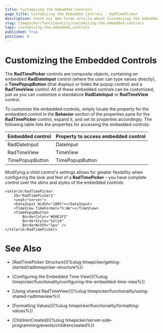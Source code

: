 ```yaml
---
title: Customizing the Embedded Controls
page_title: Customizing the Embedded Controls - RadTimePicker
description: Check our Web Forms article about Customizing the Embedded Controls.
slug: timepicker/functionality/customizing-the-embedded-controls
tags: customizing,the,embedded,controls
published: True
position: 0
---
```


# Customizing the Embedded Controls



The **RadTimePicker** controls are composite objects, containing an embedded **RadDateInput** control (where the user can type values directly), a **TimePopupButton** (that displays or hides the popup control) and a **RadTimeView** control. All of these embedded controls can be customized, just as you can customize a standalone **RadDateInput** or **RadTimeView** control.
 
To customize the embedded controls, simply locate the property for the embedded control in the **Behavior** section of the properties pane for the **RadTimePicker** control, expand it, and set its properties accordingly. The following table lists the properties for accessing the embedded controls:


| Embedded control | Property to access embedded control |
| ------ | ------ |
|RadDateInput|DateInput|
|RadTimeView|TimeView|
|TimePopupButton|TimePopupButton|

Modifying a child control's settings allows for greater flexibility when configuring the look and feel of a **RadTimePicker** – you have complete control over the skins and styles of the embedded controls:

````ASPNET
<telerik:RadTimePicker
    ID="RadTimePicker1"
    runat="server">
    <DateInput Width="100%"></DateInput>
    <TimeView TimeFormat="h:mm"></TimeView>
    <TimePopupButton
        BorderColor="#D0E1F2"
        BorderStyle="Solid"
        BorderWidth="1px" />
</telerik:RadTimePicker>
````



# See Also

 * [RadTimePicker Structure]({%slug timepicker/getting-started/radtimepicker-structure%})

 * [Configuring the Embedded Time View]({%slug timepicker/functionality/configuring-the-embedded-time-view%})

 * [Using shared RadTimeView]({%slug timepicker/functionality/using-shared-radtimeview%})

 * [Formatting Values]({%slug timepicker/functionality/formatting-values%})

 * [ChildrenCreated]({%slug timepicker/server-side-programming/events/childrencreated%})
